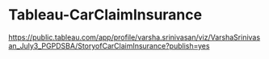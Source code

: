 # Tableau-CarClaimInsurance

https://public.tableau.com/app/profile/varsha.srinivasan/viz/VarshaSrinivasan_July3_PGPDSBA/StoryofCarClaimInsurance?publish=yes
